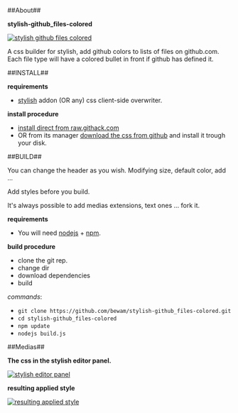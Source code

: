 
##About##

__stylish-github_files-colored__

[![stylish github files colored](https://bewam.github.io/stylish-github_files-colored/assets/images/zoom.png)](https://bewam.github.io/stylish-github_files-colored/assets/images/zoom.png)

A css builder for stylish, add github colors to lists of files on github.com.
Each file type will have a colored bullet in front if github has defined it.



##INSTALL##

__requirements__

* [stylish](https://userstyles.org/) addon (OR any) css client-side overwriter.

__install procedure__
* [install direct from raw.githack.com](https://raw.githack.com/bewam/stylish-github_files-colored/master/stylish-github_files-colored.css)
* OR from its manager [download the css from github](https://raw.githubusercontent.com/bewam/stylish-github_files-colored/master/stylish-github_files-colored.css) and install it trough your disk.

##BUILD##

You can change the header as you wish. Modifying size, default color, add ...

Add styles before you build.

It's always possible to add medias extensions, text ones ... fork it.

__requirements__

* You will need [nodejs](https://nodejs.org) + [npm](https://www.npmjs.com/).

__build procedure__

* clone the git rep. 
* change dir 
* download dependencies
* build

_commands_:
* `git clone https://github.com/bewam/stylish-github_files-colored.git`
* `cd stylish-github_files-colored`
* `npm update`
* `nodejs build.js`


##Medias##

__The css in the stylish editor panel.__

[![stylish editor panel](https://bewam.github.io/stylish-github_files-colored/assets/images/stylish.png)](https://bewam.github.io/stylish-github_files-colored/assets/images/stylish.png)

__resulting applied style__

[![resulting applied style](https://bewam.github.io/stylish-github_files-colored/assets/images/test_swatches.png)](https://bewam.github.io/stylish-github_files-colored/assets/images/test_swatches.png)
